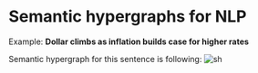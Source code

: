 # Semantic hypergraphs for NLP

Example: **Dollar climbs as inflation builds case for higher rates**

Semantic hypergraph for this sentence is following:
![sh](https://user-images.githubusercontent.com/49123835/152492365-776344b5-a87e-4692-815d-b5c0e0153f92.PNG)
